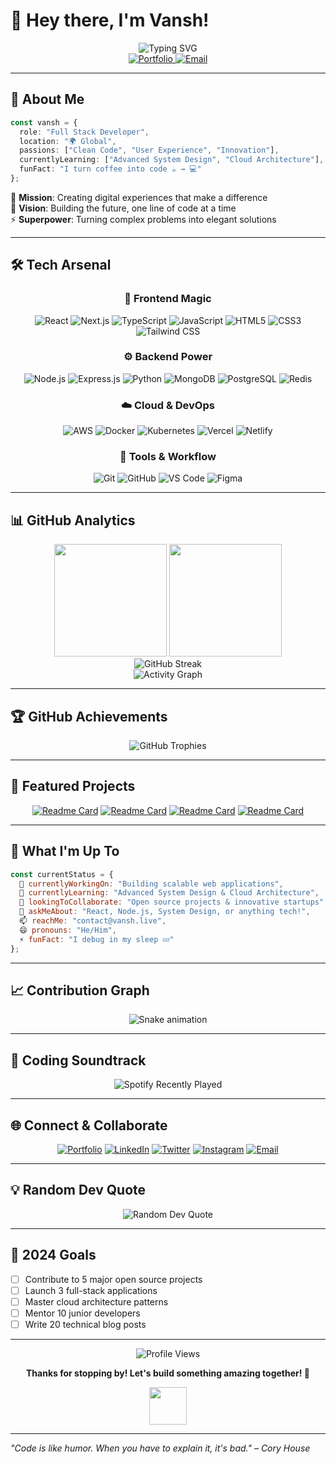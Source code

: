 
# 👋 Hey there, I'm Vansh!

<div align="center">
  <img src="https://readme-typing-svg.demolab.com?font=Fira+Code&size=32&duration=2800&pause=2000&color=A9FEF7&center=true&vCenter=true&width=940&lines=Full+Stack+Developer;Creative+Problem+Solver;Tech+Enthusiast;Always+Learning+New+Things" alt="Typing SVG" />
</div>

<div align="center">
  <a href="https://vansh.live">
    <img src="https://img.shields.io/badge/🌐_Portfolio-vansh.live-00d4ff?style=for-the-badge&logoColor=white" alt="Portfolio"/>
  </a>
  <a href="mailto:contact@vansh.live">
    <img src="https://img.shields.io/badge/📧_Email-contact@vansh.live-ff6b6b?style=for-the-badge&logoColor=white" alt="Email"/>
  </a>
</div>

---

## 🚀 About Me

```typescript
const vansh = {
  role: "Full Stack Developer",
  location: "🌍 Global",
  passions: ["Clean Code", "User Experience", "Innovation"],
  currentlyLearning: ["Advanced System Design", "Cloud Architecture"],
  funFact: "I turn coffee into code ☕ → 💻"
};
```

🎯 **Mission**: Creating digital experiences that make a difference  
🌟 **Vision**: Building the future, one line of code at a time  
⚡ **Superpower**: Turning complex problems into elegant solutions  

---

## 🛠️ Tech Arsenal

<div align="center">

### 🎨 Frontend Magic
![React](https://img.shields.io/badge/React-20232A?style=for-the-badge&logo=react&logoColor=61DAFB)
![Next.js](https://img.shields.io/badge/Next.js-000000?style=for-the-badge&logo=next.js&logoColor=white)
![TypeScript](https://img.shields.io/badge/TypeScript-007ACC?style=for-the-badge&logo=typescript&logoColor=white)
![JavaScript](https://img.shields.io/badge/JavaScript-F7DF1E?style=for-the-badge&logo=javascript&logoColor=black)
![HTML5](https://img.shields.io/badge/HTML5-E34F26?style=for-the-badge&logo=html5&logoColor=white)
![CSS3](https://img.shields.io/badge/CSS3-1572B6?style=for-the-badge&logo=css3&logoColor=white)
![Tailwind CSS](https://img.shields.io/badge/Tailwind_CSS-38B2AC?style=for-the-badge&logo=tailwind-css&logoColor=white)

### ⚙️ Backend Power
![Node.js](https://img.shields.io/badge/Node.js-43853D?style=for-the-badge&logo=node.js&logoColor=white)
![Express.js](https://img.shields.io/badge/Express.js-404D59?style=for-the-badge&logo=express&logoColor=white)
![Python](https://img.shields.io/badge/Python-3776AB?style=for-the-badge&logo=python&logoColor=white)
![MongoDB](https://img.shields.io/badge/MongoDB-4EA94B?style=for-the-badge&logo=mongodb&logoColor=white)
![PostgreSQL](https://img.shields.io/badge/PostgreSQL-316192?style=for-the-badge&logo=postgresql&logoColor=white)
![Redis](https://img.shields.io/badge/Redis-DC382D?style=for-the-badge&logo=redis&logoColor=white)

### ☁️ Cloud & DevOps
![AWS](https://img.shields.io/badge/AWS-232F3E?style=for-the-badge&logo=amazon-aws&logoColor=white)
![Docker](https://img.shields.io/badge/Docker-2496ED?style=for-the-badge&logo=docker&logoColor=white)
![Kubernetes](https://img.shields.io/badge/Kubernetes-326CE5?style=for-the-badge&logo=kubernetes&logoColor=white)
![Vercel](https://img.shields.io/badge/Vercel-000000?style=for-the-badge&logo=vercel&logoColor=white)
![Netlify](https://img.shields.io/badge/Netlify-00C7B7?style=for-the-badge&logo=netlify&logoColor=white)

### 🔧 Tools & Workflow
![Git](https://img.shields.io/badge/Git-F05032?style=for-the-badge&logo=git&logoColor=white)
![GitHub](https://img.shields.io/badge/GitHub-181717?style=for-the-badge&logo=github&logoColor=white)
![VS Code](https://img.shields.io/badge/VS_Code-007ACC?style=for-the-badge&logo=visual-studio-code&logoColor=white)
![Figma](https://img.shields.io/badge/Figma-F24E1E?style=for-the-badge&logo=figma&logoColor=white)

</div>

---

## 📊 GitHub Analytics

<div align="center">
  <img height="180em" src="https://github-readme-stats.vercel.app/api?username=YOUR_USERNAME&show_icons=true&theme=tokyonight&include_all_commits=true&count_private=true"/>
  <img height="180em" src="https://github-readme-stats.vercel.app/api/top-langs/?username=YOUR_USERNAME&layout=compact&langs_count=8&theme=tokyonight"/>
</div>

<div align="center">
  <img src="https://github-readme-streak-stats.herokuapp.com/?user=YOUR_USERNAME&theme=tokyonight" alt="GitHub Streak"/>
</div>

<div align="center">
  <img src="https://github-readme-activity-graph.vercel.app/graph?username=YOUR_USERNAME&bg_color=1a1b27&color=38bdae&line=70a5fd&point=bf91f3&area=true&hide_border=true" alt="Activity Graph"/>
</div>

---

## 🏆 GitHub Achievements

<div align="center">
  <img src="https://github-profile-trophy.vercel.app/?username=YOUR_USERNAME&theme=tokyonight&no-frame=true&no-bg=true&margin-w=4&margin-h=4" alt="GitHub Trophies"/>
</div>

---

## 💼 Featured Projects

<div align="center">
  
[![Readme Card](https://github-readme-stats.vercel.app/api/pin/?username=YOUR_USERNAME&repo=PROJECT_1&theme=tokyonight)](https://github.com/YOUR_USERNAME/PROJECT_1)
[![Readme Card](https://github-readme-stats.vercel.app/api/pin/?username=YOUR_USERNAME&repo=PROJECT_2&theme=tokyonight)](https://github.com/YOUR_USERNAME/PROJECT_2)
[![Readme Card](https://github-readme-stats.vercel.app/api/pin/?username=YOUR_USERNAME&repo=PROJECT_3&theme=tokyonight)](https://github.com/YOUR_USERNAME/PROJECT_3)
[![Readme Card](https://github-readme-stats.vercel.app/api/pin/?username=YOUR_USERNAME&repo=PROJECT_4&theme=tokyonight)](https://github.com/YOUR_USERNAME/PROJECT_4)

</div>

---

## 🌟 What I'm Up To

```javascript
const currentStatus = {
  🔭 currentlyWorkingOn: "Building scalable web applications",
  🌱 currentlyLearning: "Advanced System Design & Cloud Architecture",
  👯 lookingToCollaborate: "Open source projects & innovative startups",
  🤔 askMeAbout: "React, Node.js, System Design, or anything tech!",
  📫 reachMe: "contact@vansh.live",
  😄 pronouns: "He/Him",
  ⚡ funFact: "I debug in my sleep 💤"
};
```

---

## 📈 Contribution Graph

<div align="center">
  <img src="https://raw.githubusercontent.com/YOUR_USERNAME/YOUR_USERNAME/output/github-contribution-grid-snake.svg" alt="Snake animation" />
</div>

---

## 🎵 Coding Soundtrack

<div align="center">
  <img src="https://spotify-recently-played-readme.vercel.app/api?user=YOUR_SPOTIFY_USERNAME&count=3&unique=1" alt="Spotify Recently Played"/>
</div>

---

## 🌐 Connect & Collaborate

<div align="center">
  
[![Portfolio](https://img.shields.io/badge/Portfolio-vansh.live-ff7675?style=for-the-badge&logo=googlechrome&logoColor=white)](https://vansh.live)
[![LinkedIn](https://img.shields.io/badge/LinkedIn-0077B5?style=for-the-badge&logo=linkedin&logoColor=white)](https://linkedin.com/in/YOUR_LINKEDIN)
[![Twitter](https://img.shields.io/badge/Twitter-1DA1F2?style=for-the-badge&logo=twitter&logoColor=white)](https://twitter.com/YOUR_TWITTER)
[![Instagram](https://img.shields.io/badge/Instagram-E4405F?style=for-the-badge&logo=instagram&logoColor=white)](https://instagram.com/YOUR_INSTAGRAM)
[![Email](https://img.shields.io/badge/Email-D14836?style=for-the-badge&logo=gmail&logoColor=white)](mailto:contact@vansh.live)

</div>

---

## 💡 Random Dev Quote

<div align="center">
  <img src="https://quotes-github-readme.vercel.app/api?type=horizontal&theme=tokyonight" alt="Random Dev Quote"/>
</div>

---

## 🎯 2024 Goals

- [ ] Contribute to 5 major open source projects
- [ ] Launch 3 full-stack applications
- [ ] Master cloud architecture patterns
- [ ] Mentor 10 junior developers
- [ ] Write 20 technical blog posts

---

<div align="center">
  <img src="https://komarev.com/ghpvc/?username=YOUR_USERNAME&color=blueviolet&style=for-the-badge" alt="Profile Views"/>
  
  **Thanks for stopping by! Let's build something amazing together! 🚀**
  
  <img src="https://media.giphy.com/media/LnQjpWaON8nhr21vNW/giphy.gif" width="60">
</div>

---

*"Code is like humor. When you have to explain it, it's bad." – Cory House*
